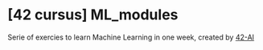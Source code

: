 # [42 cursus] ML_modules

Serie of exercies to learn Machine Learning in one week, created by [42-AI](https://github.com/42-AI)
